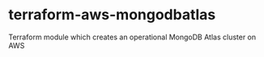 # terraform-aws-mongodbatlas
Terraform module which creates an operational MongoDB Atlas cluster on AWS
